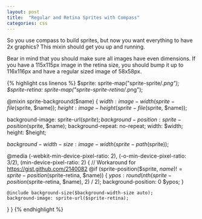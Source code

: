 ```yaml
---
layout: post
title:  "Regular and Retina Sprites with Compass"
categories: css
---
```


So you use compass to build sprites, but now you want everything to have 2x graphics? This mixin should get you up and running.

Bear in mind that you should make sure all images have even dimensions. If you have a 115x115px image in the retina size, you should bump it up to 116x116px and have a regular sized image of 58x58px.

{% highlight css linenos %}
$sprite: sprite-map("sprite-sprite/*.png");
$sprite-retina: sprite-map("sprite-sprite-retina/*.png");

@mixin sprite-background($name) {
  $width: image-width(sprite-file($sprite, $name));
  $height: image-height(sprite-file($sprite, $name));

  background-image: sprite-url($sprite);
  background-position: sprite-position($sprite, $name);
  background-repeat: no-repeat;
  width: $width;
  height: $height;

  $background-width-size: image-width(sprite-path($sprite));

  @media (-webkit-min-device-pixel-ratio: 2), (-o-min-device-pixel-ratio: 3/2), (min-device-pixel-ratio: 2) {
    // Workaround for https://gist.github.com/2140082
    @if (sprite-position($sprite, $name) != sprite-position($sprite-retina, $name)) {
      $ypos: round(nth(sprite-position($sprite-retina, $name), 2) / 2);
      background-position: 0 $ypos;
    }

    @include background-size($background-width-size auto);
    background-image: sprite-url($sprite-retina);
  }
}
{% endhighlight %}

